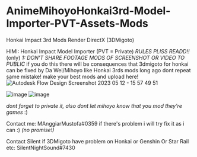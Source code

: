 # AnimeMihoyoHonkai3rd-Model-Importer-PVT-Assets-Mods
Honkai Impact 3rd Mods Render DirectX (3DMigoto)

HIMI: Honkai Impact Model Importer (PVT = Private)
*RULES PLISS READD!!*
(only) *1: DON'T SHARE FOOTAGE MODS OF SCREENSHOT OR VIDEO TO PUBLIC* 
if you do this there will be consequences that 3dmigoto for honkai can be fixed by Da Wei/Mihoyo like Honkai 3rds mods long ago
dont repeat same mistake!
make your best mods and upload here!
![Autodesk Flow Design Screenshot 2023 05 12 - 15 57 49 51](https://github.com/HaleAnggi/AnimeMihoyoHonkai3rd-Model-Importer-PVT-Assets-Mods/assets/115152799/db48f7d0-d2a6-4992-ade6-c87eb32f462b)

![image](https://github.com/HaleAnggi/AnimeMihoyoHonkai3rd-Model-Importer-PVT-Assets-Mods/assets/115152799/f57b12a8-6d52-46ee-ad1b-8497ab389c46)
![image](https://github.com/HaleAnggi/AnimeMihoyoHonkai3rd-Model-Importer-PVT-Assets-Mods/assets/115152799/483ea6b8-09ad-471a-acbc-9d8197c94962)





*dont forget to private it, also dont let mihoyo know that you mod they're games* :)

Contact me: MAnggiarMustofa#0359 if there's problem i will try fix it as i can :) *(no promise!)*

Contact Silent if 3DMigoto have problem on Honkai or Genshin Or Star Rail etc: SilentNightSound#7430
